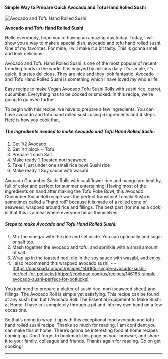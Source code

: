             

#### Simple Way to Prepare Quick Avocado and Tofu Hand Rolled Sushi

![Avocado and Tofu Hand Rolled Sushi](https://img-global.cpcdn.com/recipes/4908092539011072/751x532cq70/avocado-and-tofu-hand-rolled-sushi-recipe-main-photo.jpg)

**Avocado and Tofu Hand Rolled Sushi**

Hello everybody, hope you’re having an amazing day today. Today, I will show you a way to make a special dish, avocado and tofu hand rolled sushi. One of my favorites. For mine, I will make it a bit tasty. This is gonna smell and look delicious.

Avocado and Tofu Hand Rolled Sushi is one of the most popular of recent trending foods in the world. It is enjoyed by millions daily. It’s simple, it’s quick, it tastes delicious. They are nice and they look fantastic. Avocado and Tofu Hand Rolled Sushi is something which I have loved my whole life.

Easy recipe to make Vegan Avocado Tofu Sushi Rolls with sushi rice, carrot, cucumber. Everything has to be cooked or smoked. In this recipe, we're going to go even further.

To begin with this recipe, we have to prepare a few ingredients. You can have avocado and tofu hand rolled sushi using 6 ingredients and 4 steps. Here is how you cook that.

##### The ingredients needed to make Avocado and Tofu Hand Rolled Sushi:

1.  Get 1/2 Avocado
2.  Get 1/4 block ~ Tofu
3.  Prepare 1 dash Salt
4.  Make ready 1 Toasted nori seaweed
5.  Take 1 just under one small rice bowl Sushi rice
6.  Make ready 1 Soy sauce with wasabi

Avocado Cucumber Sushi Rolls with cauliflower rice and mango are healthy, full of color and perfect for summer entertaining! Having most of the ingredients on hand after making the Tofu Poke Bowl, this Avocado Cucumber Sushi Roll recipe was the perfect transition! Temaki Sushi is sometimes called a "hand roll" because it is made of a rolled cone of seaweed, wrapped around rice and fillings. The best part (for me as a cook) is that this is a meal where everyone helps themselves.

##### Steps to make Avocado and Tofu Hand Rolled Sushi:

1.  Mix the vinegar with the rice and set aside. You can optionally add sugar or salt too.
2.  Mash together the avocado and tofu, and sprinkle with a small amount of salt.
3.  Wrap up in the toasted nori, dip in the soy sauce with wasabi, and enjoy.
4.  I also recommend this wrapped avocado sushi. - - [https://cookpad.com/us/recipes/146165-simple-avocado-sushi-perfect-for-potlucks](https://cookpad.com/us/recipes/146165-simple-avocado-sushi-perfect-for-potlucks)

You just need to prepare a platter of sushi rice, nori (seaweed sheet) and fillings. The Avocado Roll is simple yet satisfying. This recipe can be found at any sushi bar, but I Avocado Roll. The Essential Equipment to Make Sushi at Home. I have cut completely through a pit and into my own hand on a few occasions.

So that’s going to wrap it up with this exceptional food avocado and tofu hand rolled sushi recipe. Thanks so much for reading. I am confident you can make this at home. There’s gonna be interesting food at home recipes coming up. Don’t forget to bookmark this page on your browser, and share it to your family, colleague and friends. Thanks again for reading. Go on get cooking!

* * *